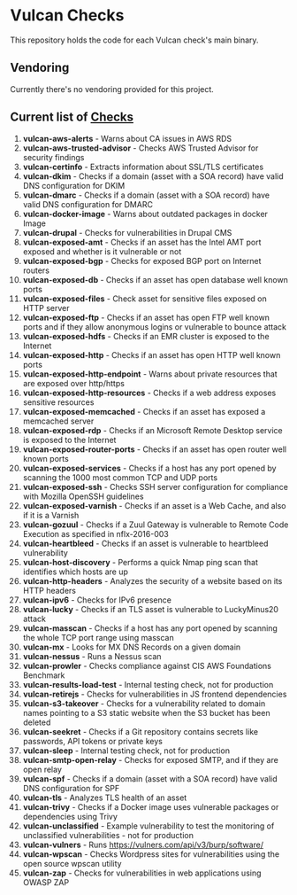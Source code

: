 # Vulcan Checks
This repository holds the code for each Vulcan check's main binary.

## Vendoring
Currently there's no vendoring provided for this project.

## Current list of [Checks](https://github.com/adevinta/vulcan-checks/tree/master/cmd)
1. **vulcan-aws-alerts** - Warns about CA issues in AWS RDS
1. **vulcan-aws-trusted-advisor** - Checks AWS Trusted Advisor for security findings
1. **vulcan-certinfo** - Extracts information about SSL/TLS certificates
1. **vulcan-dkim** - Checks if a domain (asset with a SOA record) have valid DNS configuration for DKIM 
1. **vulcan-dmarc** - Checks if a domain (asset with a SOA record) have valid DNS configuration for DMARC
1. **vulcan-docker-image** - Warns about outdated packages in docker Image
1. **vulcan-drupal** - Checks for vulnerabilities in Drupal CMS
1. **vulcan-exposed-amt** - Checks if an asset has the Intel AMT port exposed and whether is it vulnerable or not
1. **vulcan-exposed-bgp** - Checks for exposed BGP port on Internet routers
1. **vulcan-exposed-db** - Checks if an asset has open database well known ports
1. **vulcan-exposed-files** - Check asset for sensitive files exposed on HTTP server
1. **vulcan-exposed-ftp** - Checks if an asset has open FTP well known ports and if they allow anonymous logins or vulnerable to bounce attack
1. **vulcan-exposed-hdfs** - Checks if an EMR cluster is exposed to the Internet
1. **vulcan-exposed-http** - Checks if an asset has open HTTP well known ports
1. **vulcan-exposed-http-endpoint** - Warns about private resources that are exposed over http/https 
1. **vulcan-exposed-http-resources** - Checks if a web address exposes sensitive resources
1. **vulcan-exposed-memcached** - Checks if an asset has exposed a memcached server
1. **vulcan-exposed-rdp** - Checks if an Microsoft Remote Desktop service is exposed to the Internet
1. **vulcan-exposed-router-ports** - Checks if an asset has open router well known ports
1. **vulcan-exposed-services** - Checks if a host has any port opened by scanning the 1000 most common TCP and UDP ports
1. **vulcan-exposed-ssh** - Checks SSH server configuration for compliance with Mozilla OpenSSH guidelines
1. **vulcan-exposed-varnish** - Checks if an asset is a Web Cache, and also if it is a Varnish
1. **vulcan-gozuul** - Checks if a Zuul Gateway is vulnerable to Remote Code Execution as specified in nflx-2016-003
1. **vulcan-heartbleed** - Checks if an asset is vulnerable to heartbleed vulnerability
1. **vulcan-host-discovery** - Performs a quick Nmap ping scan that identifies which hosts are up
1. **vulcan-http-headers** - Analyzes the security of a website based on its HTTP headers
1. **vulcan-ipv6** - Checks for IPv6 presence
1. **vulcan-lucky** - Checks if an TLS asset is vulnerable to LuckyMinus20 attack
1. **vulcan-masscan** - Checks if a host has any port opened by scanning the whole TCP port range using masscan
1. **vulcan-mx** - Looks for MX DNS Records on a given domain
1. **vulcan-nessus** - Runs a Nessus scan
1. **vulcan-prowler** - Checks compliance against CIS AWS Foundations Benchmark
1. **vulcan-results-load-test** - Internal testing check, not for production
1. **vulcan-retirejs** - Checks for vulnerabilities in JS frontend dependencies
1. **vulcan-s3-takeover** - Checks for a vulnerability related to domain names pointing to a S3 static website when the S3 bucket has been deleted
1. **vulcan-seekret** - Checks if a Git repository contains secrets like passwords, API tokens or private keys
1. **vulcan-sleep** - Internal testing check, not for production
1. **vulcan-smtp-open-relay** - Checks for exposed SMTP, and if they are open relay
1. **vulcan-spf** - Checks if a domain (asset with a SOA record) have valid DNS configuration for SPF 
1. **vulcan-tls** - Analyzes TLS health of an asset
1. **vulcan-trivy** - Checks if a Docker image uses vulnerable packages or dependencies using Trivy
1. **vulcan-unclassified** - Example vulnerability to test the monitoring of unclassified vulnerabilities - not for production
1. **vulcan-vulners** - Runs https://vulners.com/api/v3/burp/software/
1. **vulcan-wpscan** - Checks Wordpress sites for vulnerabilities using the open source wpscan utility
1. **vulcan-zap** - Checks for vulnerabilities in web applications using OWASP ZAP
